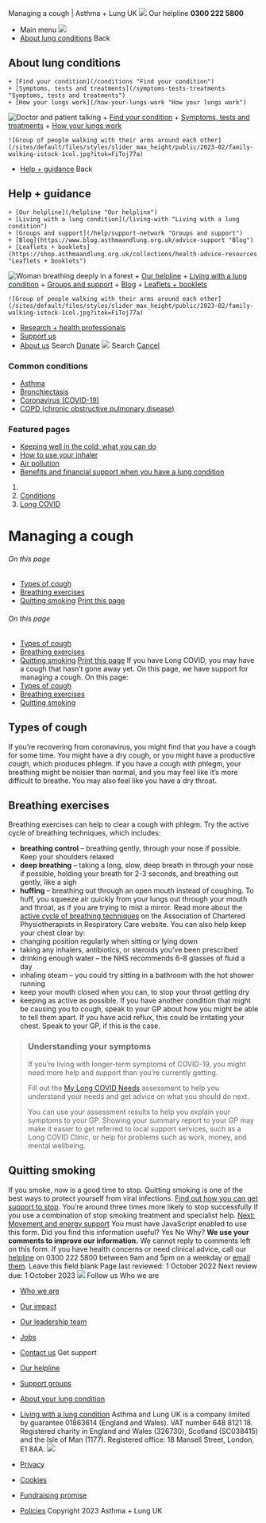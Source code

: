 
Managing a cough | Asthma + Lung UK
 [![](/themes/custom/asthma-lung-uk/images/aluk-logo.png)](/ "Homepage")
 Our helpline **0300 222 5800**
* Main menu
![](/wingsuit/asthma-lung-uk/images/aluk-logo.png)
* [About lung conditions](#about "About lung conditions")
 Back
 
## About lung conditions
	+ [Find your condition](/conditions "Find your condition")
	+ [Symptoms, tests and treatments](/symptoms-tests-treatments "Symptoms, tests and treatments")
	+ [How your lungs work](/how-your-lungs-work "How your lungs work")
![Doctor and patient talking](/sites/default/files/styles/slider_max_height/public/2023-02/119589.jpg?itok=IfMKqhqJ)
	+ [Find your condition](/conditions)
	+ [Symptoms, tests and treatments](/symptoms-tests-treatments)
	+ [How your lungs work](/how-your-lungs-work)
	
	
	![Group of people walking with their arms around each other](/sites/default/files/styles/slider_max_height/public/2023-02/family-walking-istock-1col.jpg?itok=FiToj77a)
* [Help + guidance](#get-support "Help + guidance")
 Back
 
## Help + guidance
	+ [Our helpline](/helpline "Our helpline")
	+ [Living with a lung condition](/living-with "Living with a lung condition")
	+ [Groups and support](/help/support-network "Groups and support")
	+ [Blog](https://www.blog.asthmaandlung.org.uk/advice-support "Blog")
	+ [Leaflets + booklets](https://shop.asthmaandlung.org.uk/collections/health-advice-resources "Leaflets + booklets")
![Woman breathing deeply in a forest](/sites/default/files/styles/slider_max_height/public/2023-02/A%2BLUK%20Generic73.jpg?itok=IY-jWei3)
	+ [Our helpline](/helpline)
	+ [Living with a lung condition](/living-with)
	+ [Groups and support](/help/support-network)
	+ [Blog](https://www.blog.asthmaandlung.org.uk/advice-support)
	+ [Leaflets + booklets](https://shop.asthmaandlung.org.uk/collections/health-advice-resources "Leaflets and booklets about lung conditions")
	
	
	![Group of people walking with their arms around each other](/sites/default/files/styles/slider_max_height/public/2023-02/family-walking-istock-1col.jpg?itok=FiToj77a)
* [Research + health professionals](/research-health-professionals "Research + health professionals")
* [Support us](/support-us "Support us")
* [About us](/about-us "About us")
Search
[Donate](https://action.asthmaandlung.org.uk/page/99720/donate/1?ea_tracking_id=General_WebsiteALUK_Header_Regular "Donate") 
 [![](/themes/custom/asthma-lung-uk/images/aluk-logo.png)](/ "Homepage")
Search
[Cancel](#)
### Common conditions
* [Asthma](/conditions/asthma)
* [Bronchiectasis](/conditions/bronchiectasis)
* [Coronavirus (COVID-19)](/conditions/coronavirus)
* [COPD (chronic obstructive pulmonary disease)](/conditions/copd-chronic-obstructive-pulmonary-disease)
### Featured pages
* [Keeping well in the cold: what you can do](/living-with/cold-weather)
* [How to use your inhaler](/living-with/inhaler-videos)
* [Air pollution](/living-with/air-pollution)
* [Benefits and financial support when you have a lung condition](/living-with/benefits)
1. 
3. [Conditions](/conditions)
5. [Long COVID](/conditions/long-covid)
# Managing a cough
###### On this page
* [Types of cough](#types)
* [Breathing exercises](#exercises)
* [Quitting smoking](#quit)
[Print this page](javascript:window.print();) 
###### On this page
* [Types of cough](#types)
* [Breathing exercises](#exercises)
* [Quitting smoking](#quit)
[Print this page](javascript:window.print();) 
If you have Long COVID, you may have a cough that hasn’t gone away yet. On this page, we have support for managing a cough. 
On this page: 
* [Types of cough](#types)
* [Breathing exercises](#exercises)
* [Quitting smoking](#quit)
## Types of cough
If you’re recovering from coronavirus, you might find that you have a cough for some time. You might have a dry cough, or you might have a productive cough, which produces phlegm. If you have a cough with phlegm, your breathing might be noisier than normal, and you may feel like it’s more difficult to breathe. You may also feel like you have a dry throat. 
## Breathing exercises
Breathing exercises can help to clear a cough with phlegm. Try the active cycle of breathing techniques, which includes: 
* **breathing control** – breathing gently, through your nose if possible. Keep your shoulders relaxed
* **deep breathing** – taking a long, slow, deep breath in through your nose if possible, holding your breath for 2-3 seconds, and breathing out gently, like a sigh
* **huffing** – breathing out through an open mouth instead of coughing. To huff, you squeeze air quickly from your lungs out through your mouth and throat, as if you are trying to mist a mirror.
Read more about the [active cycle of breathing techniques](https://www.acprc.org.uk/Data/Publication_Downloads/GL-05ACBT.pdf) on the Association of Chartered Physiotherapists in Respiratory Care website.
You can also help keep your chest clear by: 
* changing position regularly when sitting or lying down
* taking any inhalers, antibiotics, or steroids you’ve been prescribed
* drinking enough water – the NHS recommends 6-8 glasses of fluid a day
* inhaling steam – you could try sitting in a bathroom with the hot shower running
* keep your mouth closed when you can, to stop your throat getting dry
* keeping as active as possible.
If you have another condition that might be causing you to cough, speak to your GP about how you might be able to tell them apart. If you have acid reflux, this could be irritating your chest. Speak to your GP, if this is the case. 
> ### Understanding your symptoms
> 
> 
> If you’re living with longer-term symptoms of COVID-19, you might need more help and support than you’re currently getting. 
> 
> 
> Fill out the [My Long COVID Needs](https://mylongcovid.org.uk/) assessment to help you understand your needs and get advice on what you should do next. 
> 
> 
> You can use your assessment results to help you explain your symptoms to your GP. Showing your summary report to your GP may make it easier to get referred to local support services, such as a Long COVID Clinic, or help for problems such as work, money, and mental wellbeing.
> 
> 
> 
## Quitting smoking
If you smoke, now is a good time to stop. Quitting smoking is one of the best ways to protect yourself from viral infections.
[Find out how you can get support to stop](https://www.blf.org.uk/support-for-you/smoking/how-can-i-quit). You’re around three times more likely to stop successfully if you use a combination of stop smoking treatment and specialist help. 
[Next: Movement and energy support](https://www.blf.org.uk/support-for-you/long-covid/movement-and-energy-support)
You must have JavaScript enabled to use this form.
Did you find this information useful?
Yes
No
Why?
**We use your comments to improve our information.** We cannot reply to comments left on this form. If you have health concerns or need clinical advice, call our [helpline](/helpline) on 0300 222 5800 between 9am and 5pm on a weekday or [email them](/helpline).
Leave this field blank
Page last reviewed: 
1 October 2022
Next review due: 
1 October 2023
 [![](/sites/default/files/2023-01/footer-logo%20%281%29.png)](/ "Homepage")
Follow us
 Who we are
 
* [Who we are](/about-us/who-we-are)
* [Our impact](/about-us/our-impact)
* [Our leadership team](/about-us/our-leadership-team)
* [Jobs](/work-us)
* [Contact us](/about-us/contact-us)
 Get support
 
* [Our helpline](/helpline)
* [Support groups](/help/support-network)
* [About your lung condition](/conditions)
* [Living with a lung condition](/living-with)
Asthma and Lung UK is a company limited by guarantee 01863614 (England and Wales). VAT number 648 8121 18.
Registered charity in England and Wales (326730), Scotland (SC038415) and the Isle of Man (1177). Registered office: 18 Mansell Street, London, E1 8AA.
[![](/sites/default/files/2023-01/reg-logo%20%281%29.png)](https://www.fundraisingregulator.org.uk)
![]()
![]()
* [Privacy](/privacy-policy)
* [Cookies](/cookies-how-we-use-them)
* [Fundraising promise](/fundraising-promise)
* [Policies](/about-us/policies)
 Copyright 2023 Asthma + Lung UK
 
